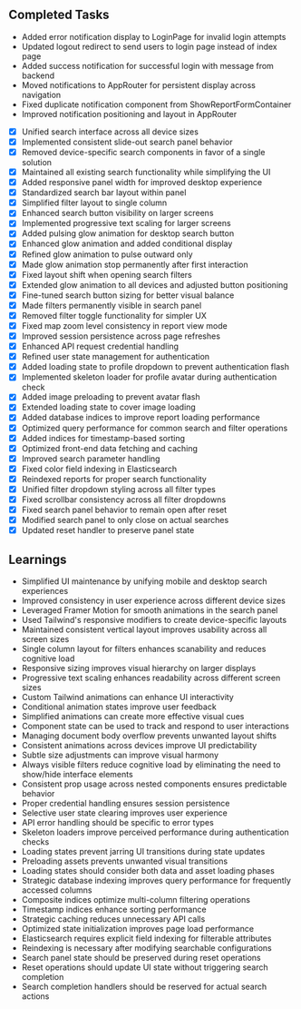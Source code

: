 ## Completed Tasks

- Added error notification display to LoginPage for invalid login attempts
- Updated logout redirect to send users to login page instead of index page
- Added success notification for successful login with message from backend
- Moved notifications to AppRouter for persistent display across navigation
- Fixed duplicate notification component from ShowReportFormContainer
- Improved notification positioning and layout in AppRouter
- [x] Unified search interface across all device sizes
- [x] Implemented consistent slide-out search panel behavior
- [x] Removed device-specific search components in favor of a single solution
- [x] Maintained all existing search functionality while simplifying the UI
- [x] Added responsive panel width for improved desktop experience
- [x] Standardized search bar layout within panel
- [x] Simplified filter layout to single column
- [x] Enhanced search button visibility on larger screens
- [x] Implemented progressive text scaling for larger screens
- [x] Added pulsing glow animation for desktop search button
- [x] Enhanced glow animation and added conditional display
- [x] Refined glow animation to pulse outward only
- [x] Made glow animation stop permanently after first interaction
- [x] Fixed layout shift when opening search filters
- [x] Extended glow animation to all devices and adjusted button positioning
- [x] Fine-tuned search button sizing for better visual balance
- [x] Made filters permanently visible in search panel
- [x] Removed filter toggle functionality for simpler UX
- [x] Fixed map zoom level consistency in report view mode
- [x] Improved session persistence across page refreshes
- [x] Enhanced API request credential handling
- [x] Refined user state management for authentication
- [x] Added loading state to profile dropdown to prevent authentication flash
- [x] Implemented skeleton loader for profile avatar during authentication check
- [x] Added image preloading to prevent avatar flash
- [x] Extended loading state to cover image loading
- [x] Added database indices to improve report loading performance
- [x] Optimized query performance for common search and filter operations
- [x] Added indices for timestamp-based sorting
- [x] Optimized front-end data fetching and caching
- [x] Improved search parameter handling
- [x] Fixed color field indexing in Elasticsearch
- [x] Reindexed reports for proper search functionality
- [x] Unified filter dropdown styling across all filter types
- [x] Fixed scrollbar consistency across all filter dropdowns
- [x] Fixed search panel behavior to remain open after reset
- [x] Modified search panel to only close on actual searches
- [x] Updated reset handler to preserve panel state

## Learnings
- Simplified UI maintenance by unifying mobile and desktop search experiences
- Improved consistency in user experience across different device sizes
- Leveraged Framer Motion for smooth animations in the search panel
- Used Tailwind's responsive modifiers to create device-specific layouts
- Maintained consistent vertical layout improves usability across all screen sizes
- Single column layout for filters enhances scanability and reduces cognitive load
- Responsive sizing improves visual hierarchy on larger displays
- Progressive text scaling enhances readability across different screen sizes
- Custom Tailwind animations can enhance UI interactivity
- Conditional animation states improve user feedback
- Simplified animations can create more effective visual cues
- Component state can be used to track and respond to user interactions
- Managing document body overflow prevents unwanted layout shifts
- Consistent animations across devices improve UI predictability
- Subtle size adjustments can improve visual harmony
- Always visible filters reduce cognitive load by eliminating the need to show/hide interface elements
- Consistent prop usage across nested components ensures predictable behavior
- Proper credential handling ensures session persistence
- Selective user state clearing improves user experience
- API error handling should be specific to error types
- Skeleton loaders improve perceived performance during authentication checks
- Loading states prevent jarring UI transitions during state updates
- Preloading assets prevents unwanted visual transitions
- Loading states should consider both data and asset loading phases
- Strategic database indexing improves query performance for frequently accessed columns
- Composite indices optimize multi-column filtering operations
- Timestamp indices enhance sorting performance
- Strategic caching reduces unnecessary API calls
- Optimized state initialization improves page load performance
- Elasticsearch requires explicit field indexing for filterable attributes
- Reindexing is necessary after modifying searchable configurations
- Search panel state should be preserved during reset operations
- Reset operations should update UI state without triggering search completion
- Search completion handlers should be reserved for actual search actions
